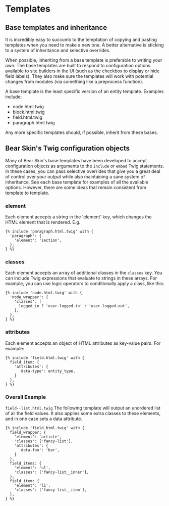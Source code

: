 # Templates

## Base templates and inheritance

It is incredibly easy to succumb to the temptation of copying and pasting templates when you need to make a new one. A better alternative is sticking to a system of inheritance and selective overrides.

When possible, inheriting from a base template is preferable to writing your own. The base templates are built to respond to configuration options available to site builders in the UI (such as the checkbox to display or hide field labels). They also make sure the templates will work with potential changes from modules (via something like a preprocess function).

A base template is the least specific version of an entity template. Examples include:

  - node.html.twig
  - block.html.twig
  - field.html.twig
  - paragraph.html.twig

Any more specific templates should, if possible, inherit from these bases.

## Bear Skin's Twig configuration objects

Many of Bear Skin's base templates have been developed to accept configuration objects as arguments to the `include` or `embed` Twig statements. In these cases, you can pass selective overrides that give you a great deal of control over your output while also maintaining a sane system of inheritance. See each base template for examples of all the available options. However, there are some ideas that remain consistent from template to template.

### element

Each element accepts a string in the 'element' key, which changes the HTML element that is rendered. E.g.

```
{% include 'paragraph.html.twig' with {
  'paragraph': {
    'element': 'section',
  },
} %}
```

### classes

Each element accepts an array of additional classes in the `classes` key. You can include Twig expressions that evaluate to strings in these arrays. For example, you can use logic operators to conditionally apply a class, like this:

```
{% include 'node.html.twig' with {
  'node_wrapper': {
    'classes': [
      logged_in ? 'user-logged-in' : 'user-logged-out',
    ],
  },
} %}
```

### attributes

Each element accepts an object of HTML attributes as key-value pairs. For example:

```
{% include 'field.html.twig' with {
  field_item: {
    'attributes': {
      'data-type': entity_type,
    }
  },
} %}
```

### Overall Example

`field--list.html.twig`
The following template will output an unordered list of all the field values. It also applies some extra classes to these elements, and in one case sets a data attribute.

```
{% include 'field.html.twig' with {
  field_wrapper: {
    'element': 'article',
    'classes': ['fancy-list'],
    'attributes': {
      'data-foo': 'bar',
    }
  },
  field_items: {
    'element': 'ul',
    'classes': ['fancy-list__inner'],
  },
  field_item: {
    'element': 'li',
    'classes': ['fancy-list__item'],
  },
} %}
```
